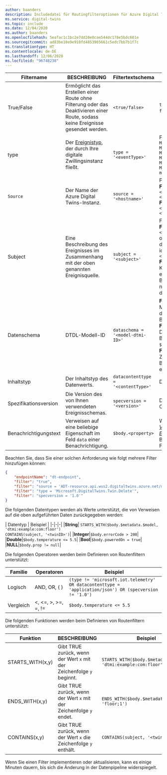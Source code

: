 ```yaml
---
author: baanders
description: Includedatei für Routingfilteroptionen für Azure Digital Twins
ms.service: digital-twins
ms.topic: include
ms.date: 12/04/2020
ms.author: baanders
ms.openlocfilehash: 5eafac1c1bc2e7dd28e0cae544dc178e5bdc601e
ms.sourcegitcommit: ad83be10e9e910fd4853965661c5edc7bb7b1f7c
ms.translationtype: HT
ms.contentlocale: de-DE
ms.lasthandoff: 12/06/2020
ms.locfileid: "96748238"
---
```

| Filtername | BESCHREIBUNG | Filtertextschema | Unterstützte Werte | 
| --- | --- | --- | --- |
| True/False | Ermöglicht das Erstellen einer Route ohne Filterung oder das Deaktivieren einer Route, sodass keine Ereignisse gesendet werden. | `<true/false>` | `true` = Route ist ohne Filterung aktiviert. <br> `false` = Route ist deaktiviert. |
| type | Der [Ereignistyp](../articles/digital-twins/concepts-route-events.md#types-of-event-messages), der durch Ihre digitale Zwillingsinstanz fließt. | `type = '<eventType>'` | Folgende Werte für Ereignistypen sind möglich: <br>`Microsoft.DigitalTwins.Twin.Create` <br> `Microsoft.DigitalTwins.Twin.Delete` <br> `Microsoft.DigitalTwins.Twin.Update`<br>`Microsoft.DigitalTwins.Relationship.Create`<br>`Microsoft.DigitalTwins.Relationship.Update`<br> `Microsoft.DigitalTwins.Relationship.Delete` <br> `microsoft.iot.telemetry`  |
| `Source` | Der Name der Azure Digital Twins-Instanz. | `source = '<hostname>'`| Folgende Werte für Hostnamen sind möglich: <br> **Für Benachrichtigungen**: `<yourDigitalTwinInstance>.api.<yourRegion>.digitaltwins.azure.net` <br> **Für Telemetrie**: `<yourDigitalTwinInstance>.api.<yourRegion>.digitaltwins.azure.net/<twinId>`|
| Subject | Eine Beschreibung des Ereignisses im Zusammenhang mit der oben genannten Ereignisquelle. | `subject = '<subject>'` | Folgende Werte für den Betreff sind möglich: <br>**Für Benachrichtigungen**: Der Betreff ist `<twinid>` <br> oder ein URI-Format für Betreffelemente, die durch mehrere Teile oder IDs eindeutig identifiziert werden:<br>`<twinid>/relationships/<relationshipid>`<br> **Für Telemetrie**: Der Betreff ist der Komponentenpfad (wenn die Telemetrie von einer Zwillingskomponente ausgegeben wird). Beispiel: `comp1.comp2`. Wenn die Telemetrie nicht von einer Komponente ausgegeben wird, dann ist ihr Betrefffeld leer. |
| Datenschema | DTDL-Modell-ID | `dataschema = '<model-dtmi-ID>'` | **Für Telemetrie**: Das Datenschema ist die Modell-ID des Zwillings oder der Komponente, der bzw. die die Telemetrie ausgibt. Zum Beispiel, `dtmi:example:com:floor4;2` <br>**Für Benachrichtigungen (Erstellen/Löschen)** : Der Zugriff auf das Datenschema kann im Benachrichtigungstext unter `$body.$metadata.$model` erfolgen. <br>**Für Benachrichtigungen (Aktualisieren)** : Der Zugriff auf das Datenschema kann im Benachrichtigungstext unter `$body.modelId` erfolgen.|
| Inhaltstyp | Der Inhaltstyp des Datenwerts. | `datacontenttype = '<contentType>'` | Der Inhaltstyp lautet `application/json`. |
| Spezifikationsversion | Die Version des von Ihnen verwendeten Ereignisschemas. | `specversion = '<version>'` | Die Version muss `1.0` sein. Dies gibt das CloudEvents-Schema, Version 1.0, an. |
| Benachrichtigungstext | Verweisen auf eine beliebige Eigenschaft im Feld `data` einer Benachrichtigung. | `$body.<property>` | Weitere Informationen finden Sie unter [*Vorgehensweise: Informationen zu Ereignisdaten*](../articles/digital-twins/how-to-interpret-event-data.md) für Beispiele von Benachrichtigungen. Auf jede Eigenschaft im Feld `data` kann mit `$body` verwiesen werden.

Beachten Sie, dass Sie einer solchen Anforderung wie folgt mehrere Filter hinzufügen können: 

```json  
{
    "endpointName": "dt-endpoint", 
    "filter": "true", 
    "filter": "source = 'ADT-resource.api.wus2.digitaltwins.azure.net/myFloorID'", 
    "filter": "type = 'Microsoft.DigitalTwins.Twin.Delete'", 
    "filter": "specversion = '1.0'"
}
```

Die folgenden Datentypen werden als Werte unterstützt, die von Verweisen auf die oben aufgeführten Daten zurückgegeben werden:

| Datentyp | Beispiel |
|-|-|-|
|**String**| `STARTS_WITH($body.$metadata.$model, 'dtmi:example:com:floor')` <br> `CONTAINS(subject, '<twinID>')`|
|**Integer**|`$body.errorCode > 200`|
|**Double**|`$body.temperature <= 5.5`|
|**Bool**|`$body.poweredOn = true`|
|**NULL**|`$body.prop != null`|

Die folgenden Operatoren werden beim Definieren von Routenfiltern unterstützt:

|Familie|Operatoren|Beispiel|
|-|-|-|
|Logisch|AND, OR, ( )|`(type != 'microsoft.iot.telemetry' OR datacontenttype = 'application/json') OR (specversion != '1.0')`|
|Vergleich|<, <=, >, >=, =, !=|`$body.temperature <= 5.5`

Die folgenden Funktionen werden beim Definieren von Routenfiltern unterstützt:

|Funktion|BESCHREIBUNG|Beispiel|
|--|--|--|
|STARTS_WITH(x,y)|Gibt TRUE zurück, wenn der Wert `x` mit der Zeichenfolge `y` beginnt.|`STARTS_WITH($body.$metadata.$model, 'dtmi:example:com:floor')`|
|ENDS_WITH(x,y) | Gibt TRUE zurück, wenn der Wert `x` mit der Zeichenfolge `y` endet.|`ENDS_WITH($body.$metadata.$model, 'floor;1')`|
|CONTAINS(x,y)| Gibt TRUE zurück, wenn der Wert `x` die Zeichenfolge `y` enthält.|`CONTAINS(subject, '<twinID>')`|

Wenn Sie einen Filter implementieren oder aktualisieren, kann es einige Minuten dauern, bis sich die Änderung in der Datenpipeline widerspiegelt.